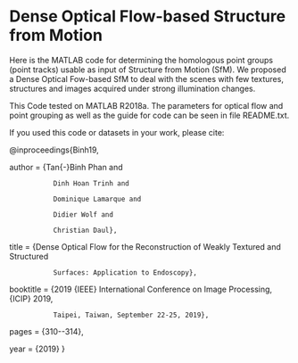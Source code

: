 # Dense Optical Flow-based Structure from Motion
Here is the MATLAB code for determining the homologous point groups (point tracks) usable as input of Structure from Motion (SfM). We proposed a Dense Optical Fow-based SfM to deal with the scenes with few textures, structures and images acquired under strong illumination changes.

This Code tested on MATLAB R2018a. The parameters for optical flow and point grouping as well as the guide for code can be seen in file README.txt.

If you used this code or datasets in your work, please cite:

@inproceedings{Binh19,

  author    = {Tan{-}Binh Phan and
  
               Dinh Hoan Trinh and
               
               Dominique Lamarque and
               
               Didier Wolf and
               
               Christian Daul},
               
  title     = {Dense Optical Flow for the Reconstruction of Weakly Textured and Structured
  
               Surfaces: Application to Endoscopy},
               
  booktitle = {2019 {IEEE} International Conference on Image Processing, {ICIP} 2019,
  
               Taipei, Taiwan, September 22-25, 2019},
               
  pages     = {310--314},
  
  year      = {2019}
}
